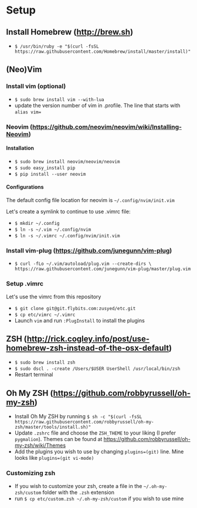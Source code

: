 # Setup
## Install Homebrew (http://brew.sh)
 - `$ /usr/bin/ruby -e "$(curl -fsSL https://raw.githubusercontent.com/Homebrew/install/master/install)"`

## (Neo)Vim
### Install vim (optional)
 - `$ sudo brew install vim --with-lua`
 - update the version number of vim in .profile. The line that starts with `alias vim=`

### Neovim (https://github.com/neovim/neovim/wiki/Installing-Neovim)
#### Installation
 - `$ sudo brew install neovim/neovim/neovim`
 - `$ sudo easy_install pip`
 - `$ pip install --user neovim`

#### Configurations
The default config file location for neovim is `~/.config/nvim/init.vim`

Let's create a symlink to continue to use .vimrc file:
 - `$ mkdir ~/.config` 
 - `$ ln -s ~/.vim ~/.config/nvim`
 - `$ ln -s ~/.vimrc ~/.config/nvim/init.vim`

### Install vim-plug (https://github.com/junegunn/vim-plug)
 - `$ curl -fLo ~/.vim/autoload/plug.vim --create-dirs \
    https://raw.githubusercontent.com/junegunn/vim-plug/master/plug.vim`
 

### Setup .vimrc
 Let's use the vimrc from this repository
 - `$ git clone git@git.flybits.com:zusyed/etc.git`
 - `$ cp etc/vimrc ~/.vimrc`
 - Launch `vim` and run `:PlugInstall` to install the plugins

## ZSH (http://rick.cogley.info/post/use-homebrew-zsh-instead-of-the-osx-default)
 - `$ sudo brew install zsh`
 - `$ sudo dscl . -create /Users/$USER UserShell /usr/local/bin/zsh`
 - Restart terminal

## Oh My ZSH (https://github.com/robbyrussell/oh-my-zsh)
 - Install Oh My ZSH by running `$ sh -c "$(curl -fsSL https://raw.githubusercontent.com/robbyrussell/oh-my-zsh/master/tools/install.sh)"`
 - Update `.zshrc` file and choose the `ZSH_THEME` to your liking (I prefer `pygmalion`). Themes can be found at https://github.com/robbyrussell/oh-my-zsh/wiki/Themes
 - Add the plugins you wish to use by changing `plugins=(git)` line. Mine looks like `plugins=(git vi-mode)`

### Customizing zsh
 - If you wish to customize your zsh, create a file in the `~/.oh-my-zsh/custom` folder with the `.zsh` extension
 - run `$ cp etc/custom.zsh ~/.oh-my-zsh/custom` if you wish to use mine